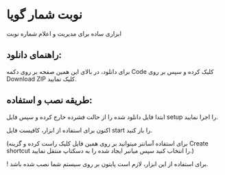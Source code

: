 # نوبت شمار گویا
ابزاری ساده برای مدیریت و اعلام شماره نوبت
## راهنمای دانلود:
برای دانلود، در بالای این همین صفحه بر روی دکمه Code کلیک کرده و سپس بر روی Download ZIP کلیک نمایید.
## طریقه نصب و استفاده:
ابتدا فایل دانلود شده را از حالت فشرده خارج کرده و سپس فایل setup را اجرا نمایید.

اکنون برای استفاده از ابزار، کافیست فایل start را باز کنید.

(برای استفاده آسانتر میتوانید بر روی همین فایل کلیک راست کرده و گزینه Create shortcut را انتخاب کنید سپس میانبر ایجاد شده را به دسکتاپ منتقل نمایید.)

! برای استفاده از این ابزار، لازم است پایتون بر روی سیستم شما نصب شده باشد.
